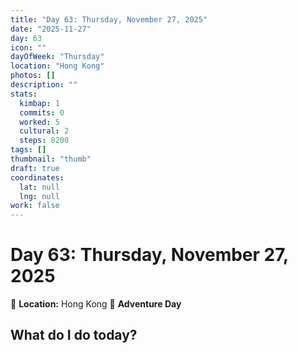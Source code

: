 ```yaml
---
title: "Day 63: Thursday, November 27, 2025"
date: "2025-11-27"
day: 63
icon: ""
dayOfWeek: "Thursday"
location: "Hong Kong"
photos: []
description: ""
stats:
  kimbap: 1
  commits: 0
  worked: 5
  cultural: 2
  steps: 8200
tags: []
thumbnail: "thumb"
draft: true
coordinates:
  lat: null
  lng: null
work: false
---
```

# Day 63: Thursday, November 27, 2025

📍 **Location:** Hong Kong
🎒 **Adventure Day**

## What do I do today?


